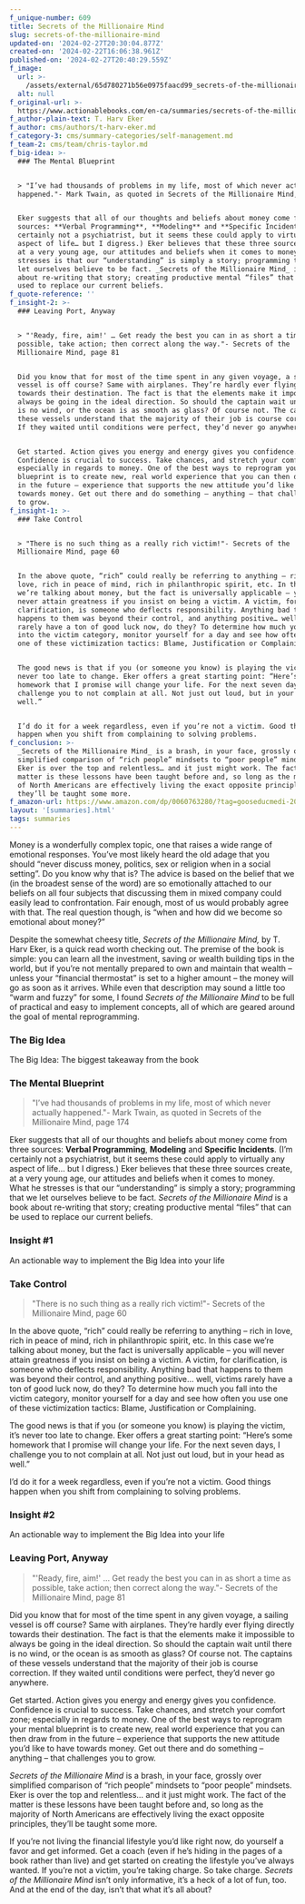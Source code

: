 ```yaml
---
f_unique-number: 609
title: Secrets of the Millionaire Mind
slug: secrets-of-the-millionaire-mind
updated-on: '2024-02-27T20:30:04.877Z'
created-on: '2024-02-22T16:06:38.961Z'
published-on: '2024-02-27T20:40:29.559Z'
f_image:
  url: >-
    /assets/external/65d780271b56e0975faacd99_secrets-of-the-millionaire-mind.jpeg
  alt: null
f_original-url: >-
  https://www.actionablebooks.com/en-ca/summaries/secrets-of-the-millionaire-mind/
f_author-plain-text: T. Harv Eker
f_author: cms/authors/t-harv-eker.md
f_category-3: cms/summary-categories/self-management.md
f_team-2: cms/team/chris-taylor.md
f_big-idea: >-
  ### The Mental Blueprint


  > "I’ve had thousands of problems in my life, most of which never actually
  happened."- Mark Twain, as quoted in Secrets of the Millionaire Mind, page 174


  Eker suggests that all of our thoughts and beliefs about money come from three
  sources: **Verbal Programming**, **Modeling** and **Specific Incidents**. (I’m
  certainly not a psychiatrist, but it seems these could apply to virtually any
  aspect of life… but I digress.) Eker believes that these three sources create,
  at a very young age, our attitudes and beliefs when it comes to money. What he
  stresses is that our “understanding” is simply a story; programming that we
  let ourselves believe to be fact. _Secrets of the Millionaire Mind_ is a book
  about re-writing that story; creating productive mental “files” that can be
  used to replace our current beliefs.
f_quote-reference: ''
f_insight-2: >-
  ### Leaving Port, Anyway


  > "'Ready, fire, aim!' … Get ready the best you can in as short a time as
  possible, take action; then correct along the way."- Secrets of the
  Millionaire Mind, page 81


  Did you know that for most of the time spent in any given voyage, a sailing
  vessel is off course? Same with airplanes. They’re hardly ever flying directly
  towards their destination. The fact is that the elements make it impossible to
  always be going in the ideal direction. So should the captain wait until there
  is no wind, or the ocean is as smooth as glass? Of course not. The captains of
  these vessels understand that the majority of their job is course correction.
  If they waited until conditions were perfect, they’d never go anywhere.


  Get started. Action gives you energy and energy gives you confidence.
  Confidence is crucial to success. Take chances, and stretch your comfort zone;
  especially in regards to money. One of the best ways to reprogram your mental
  blueprint is to create new, real world experience that you can then draw from
  in the future – experience that supports the new attitude you’d like to have
  towards money. Get out there and do something – anything – that challenges you
  to grow.
f_insight-1: >-
  ### Take Control


  > "There is no such thing as a really rich victim!"- Secrets of the
  Millionaire Mind, page 60


  In the above quote, “rich” could really be referring to anything – rich in
  love, rich in peace of mind, rich in philanthropic spirit, etc. In this case
  we’re talking about money, but the fact is universally applicable – you will
  never attain greatness if you insist on being a victim. A victim, for
  clarification, is someone who deflects responsibility. Anything bad that
  happens to them was beyond their control, and anything positive… well, victims
  rarely have a ton of good luck now, do they? To determine how much you fall
  into the victim category, monitor yourself for a day and see how often you use
  one of these victimization tactics: Blame, Justification or Complaining.


  The good news is that if you (or someone you know) is playing the victim, it’s
  never too late to change. Eker offers a great starting point: “Here’s some
  homework that I promise will change your life. For the next seven days, I
  challenge you to not complain at all. Not just out loud, but in your head as
  well.”


  I’d do it for a week regardless, even if you’re not a victim. Good things
  happen when you shift from complaining to solving problems.
f_conclusion: >-
  _Secrets of the Millionaire Mind_ is a brash, in your face, grossly over
  simplified comparison of “rich people” mindsets to “poor people” mindsets.
  Eker is over the top and relentless… and it just might work. The fact of the
  matter is these lessons have been taught before and, so long as the majority
  of North Americans are effectively living the exact opposite principles,
  they’ll be taught some more.
f_amazon-url: https://www.amazon.com/dp/0060763280/?tag=gooseducmedi-20
layout: '[summaries].html'
tags: summaries
---
```


Money is a wonderfully complex topic, one that raises a wide range of emotional responses. You’ve most likely heard the old adage that you should “never discuss money, politics, sex or religion when in a social setting”. Do you know why that is? The advice is based on the belief that we (in the broadest sense of the word) are so emotionally attached to our beliefs on all four subjects that discussing them in mixed company could easily lead to confrontation. Fair enough, most of us would probably agree with that. The real question though, is “when and how did we become so emotional about money?”

Despite the somewhat cheesy title, _Secrets of the Millionaire Mind,_ by T. Harv Eker, is a quick read worth checking out. The premise of the book is simple: you can learn all the investment, saving or wealth building tips in the world, but if you’re not mentally prepared to own and maintain that wealth – unless your “financial thermostat” is set to a higher amount – the money will go as soon as it arrives. While even that description may sound a little too “warm and fuzzy” for some, I found _Secrets of the Millionaire Mind_ to be full of practical and easy to implement concepts, all of which are geared around the goal of mental reprogramming.

### The Big Idea

The Big Idea: The biggest takeaway from the book

### The Mental Blueprint

> "I’ve had thousands of problems in my life, most of which never actually happened."- Mark Twain, as quoted in Secrets of the Millionaire Mind, page 174

Eker suggests that all of our thoughts and beliefs about money come from three sources: **Verbal Programming**, **Modeling** and **Specific Incidents**. (I’m certainly not a psychiatrist, but it seems these could apply to virtually any aspect of life… but I digress.) Eker believes that these three sources create, at a very young age, our attitudes and beliefs when it comes to money. What he stresses is that our “understanding” is simply a story; programming that we let ourselves believe to be fact. _Secrets of the Millionaire Mind_ is a book about re-writing that story; creating productive mental “files” that can be used to replace our current beliefs.

### Insight #1

An actionable way to implement the Big Idea into your life

### Take Control

> "There is no such thing as a really rich victim!"- Secrets of the Millionaire Mind, page 60

In the above quote, “rich” could really be referring to anything – rich in love, rich in peace of mind, rich in philanthropic spirit, etc. In this case we’re talking about money, but the fact is universally applicable – you will never attain greatness if you insist on being a victim. A victim, for clarification, is someone who deflects responsibility. Anything bad that happens to them was beyond their control, and anything positive… well, victims rarely have a ton of good luck now, do they? To determine how much you fall into the victim category, monitor yourself for a day and see how often you use one of these victimization tactics: Blame, Justification or Complaining.

The good news is that if you (or someone you know) is playing the victim, it’s never too late to change. Eker offers a great starting point: “Here’s some homework that I promise will change your life. For the next seven days, I challenge you to not complain at all. Not just out loud, but in your head as well.”

I’d do it for a week regardless, even if you’re not a victim. Good things happen when you shift from complaining to solving problems.

### Insight #2

An actionable way to implement the Big Idea into your life

### Leaving Port, Anyway

> "'Ready, fire, aim!' … Get ready the best you can in as short a time as possible, take action; then correct along the way."- Secrets of the Millionaire Mind, page 81

Did you know that for most of the time spent in any given voyage, a sailing vessel is off course? Same with airplanes. They’re hardly ever flying directly towards their destination. The fact is that the elements make it impossible to always be going in the ideal direction. So should the captain wait until there is no wind, or the ocean is as smooth as glass? Of course not. The captains of these vessels understand that the majority of their job is course correction. If they waited until conditions were perfect, they’d never go anywhere.

Get started. Action gives you energy and energy gives you confidence. Confidence is crucial to success. Take chances, and stretch your comfort zone; especially in regards to money. One of the best ways to reprogram your mental blueprint is to create new, real world experience that you can then draw from in the future – experience that supports the new attitude you’d like to have towards money. Get out there and do something – anything – that challenges you to grow.

_Secrets of the Millionaire Mind_ is a brash, in your face, grossly over simplified comparison of “rich people” mindsets to “poor people” mindsets. Eker is over the top and relentless… and it just might work. The fact of the matter is these lessons have been taught before and, so long as the majority of North Americans are effectively living the exact opposite principles, they’ll be taught some more.

If you’re not living the financial lifestyle you’d like right now, do yourself a favor and get informed. Get a coach (even if he’s hiding in the pages of a book rather than live) and get started on creating the lifestyle you’ve always wanted. If you’re not a victim, you’re taking charge. So take charge. _Secrets of the Millionaire Mind_ isn’t only informative, it’s a heck of a lot of fun, too. And at the end of the day, isn’t that what it’s all about?

